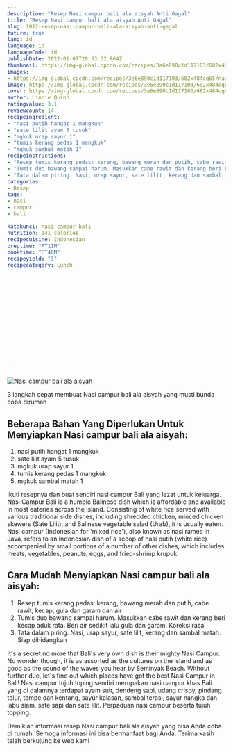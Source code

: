 ```yaml
---
description: "Resep Nasi campur bali ala aisyah Anti Gagal"
title: "Resep Nasi campur bali ala aisyah Anti Gagal"
slug: 1012-resep-nasi-campur-bali-ala-aisyah-anti-gagal
future: true
lang: id
language: id
languageCode: id
publishDate: 2022-01-07T20:53:32.864Z 
thumbnail: https://img-global.cpcdn.com/recipes/3e6e890c1d117103/682x484cq65/nasi-campur-bali-ala-aisyah-foto-resep-utama.webp
images:
- https://img-global.cpcdn.com/recipes/3e6e890c1d117103/682x484cq65/nasi-campur-bali-ala-aisyah-foto-resep-utama.webp
image: https://img-global.cpcdn.com/recipes/3e6e890c1d117103/682x484cq65/nasi-campur-bali-ala-aisyah-foto-resep-utama.webp
cover: https://img-global.cpcdn.com/recipes/3e6e890c1d117103/682x484cq65/nasi-campur-bali-ala-aisyah-foto-resep-utama.webp
author: Linnie Quinn
ratingvalue: 3.1
reviewcount: 14
recipeingredient:
- "nasi putih hangat 1 mangkuk"
- "sate lilit ayam 5 tusuk"
- "mgkuk urap sayur 1"
- "tumis kerang pedas 1 mangkuk"
- "mgkuk sambal matah 1"
recipeinstructions:
- "Resep tumis kerang pedas: kerang, bawang merah dan putih, cabe rawit, kecap, gula dan garam dan air"
- "Tumis duo bawang sampai harum. Masukkan cabe rawit dan kerang beri kecap aduk rata. Beri air sedikit lalu gula dan garam. Koreksi rasa"
- "Tata dalam piring. Nasi, urap sayur, sate lilit, kerang dan sambal matah. Siap dihidangkan"
categories:
- Resep
tags:
- nasi
- campur
- bali

katakunci: nasi campur bali 
nutrition: 141 calories
recipecuisine: Indonesian
preptime: "PT11M"
cooktime: "PT46M"
recipeyield: "3"
recipecategory: Lunch


     
    
    
    
    
    
    
    
    
    
    
      
    
---
```



![Nasi campur bali ala aisyah](https://img-global.cpcdn.com/recipes/3e6e890c1d117103/682x484cq65/nasi-campur-bali-ala-aisyah-foto-resep-utama.webp)

3 langkah cepat membuat  Nasi campur bali ala aisyah yang musti bunda coba dirumah

<!--inarticleads1-->

## Beberapa Bahan Yang Diperlukan Untuk Menyiapkan Nasi campur bali ala aisyah:

1. nasi putih hangat 1 mangkuk
1. sate lilit ayam 5 tusuk
1. mgkuk urap sayur 1
1. tumis kerang pedas 1 mangkuk
1. mgkuk sambal matah 1

Ikuti resepnya dan buat sendiri nasi campur Bali yang lezat untuk keluarga. Nasi Campur Bali is a humble Balinese dish which is affordable and available in most eateries across the island. Consisting of white rice served with various traditional side dishes, including shredded chicken, minced chicken skewers (Sate Lilit), and Balinese vegetable salad (Urab), it is usually eaten. Nasi campur (Indonesian for &#39;mixed rice&#39;), also known as nasi rames in Java, refers to an Indonesian dish of a scoop of nasi putih (white rice) accompanied by small portions of a number of other dishes, which includes meats, vegetables, peanuts, eggs, and fried-shrimp krupuk. 

<!--inarticleads2-->

## Cara Mudah Menyiapkan Nasi campur bali ala aisyah:

1. Resep tumis kerang pedas: kerang, bawang merah dan putih, cabe rawit, kecap, gula dan garam dan air
1. Tumis duo bawang sampai harum. Masukkan cabe rawit dan kerang beri kecap aduk rata. Beri air sedikit lalu gula dan garam. Koreksi rasa
1. Tata dalam piring. Nasi, urap sayur, sate lilit, kerang dan sambal matah. Siap dihidangkan


It&#39;s a secret no more that Bali&#39;s very own dish is their mighty Nasi Campur. No wonder though, it is as assorted as the cultures on the island and as good as the sound of the waves you hear by Seminyak Beach. Without further due, let&#39;s find out which places have got the best Nasi Campur in Bali! Nasi campur tujuh toping sendiri merupakan nasi campur khas Bali yang di dalamnya terdapat ayam suir, dendeng sapi, udang crispy, pindang telur, tempe dan kentang, sayur kalasan, sambal terasi, sayur nangka dan labu siam, sate sapi dan sate lilit. Perpaduan nasi campur beserta tujuh topping. 

Demikian informasi  resep Nasi campur bali ala aisyah   yang bisa Anda coba di rumah. Semoga informasi ini bisa bermanfaat bagi Anda. Terima kasih telah berkujung ke web kami
